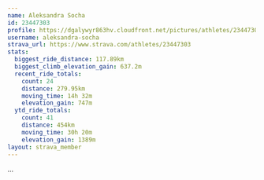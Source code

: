```yaml
---
name: Aleksandra Socha
id: 23447303
profile: https://dgalywyr863hv.cloudfront.net/pictures/athletes/23447303/14745546/4/large.jpg
username: aleksandra-socha
strava_url: https://www.strava.com/athletes/23447303
stats:
  biggest_ride_distance: 117.89km
  biggest_climb_elevation_gain: 637.2m
  recent_ride_totals:
    count: 24
    distance: 279.95km
    moving_time: 14h 32m
    elevation_gain: 747m
  ytd_ride_totals:
    count: 41
    distance: 454km
    moving_time: 30h 20m
    elevation_gain: 1389m
layout: strava_member
--- 
```

...
